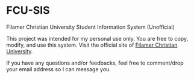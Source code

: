 # FCU-SIS
Filamer Christian University Student Information System (Unofficial)


This project was intended for my personal use only. You are free to copy, modify, and use this system. Visit the official site of <a href="http://filamer.edu.ph">Filamer Christian University</a>.

If you have any questions and/or feedbacks, feel free to comment/drop your email address so I can message you.
